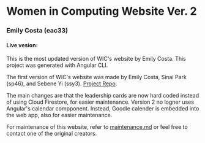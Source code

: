 # Women in Computing Website Ver. 2
### Emily Costa (eac33)
#### Live vesion: <put link here>

This is the most updated version of WIC's website by Emily Costa. This project was generated with Angular CLI.

The first version of WIC's website was made by Emily Costa, Sinai Park (sp46), and Sebene Yi (ssy3). [Project Repo](https://github.com/cs336-wic/web-app).

The main changes are that the leadership cards are now hard coded instead of using Cloud Firestore, for easier maintenance. Version 2 no logner uses Angular's calendar compponent. Instead, Goodle calender is embedded into the web app, also for easier maintenance.

For maintenance of this website, refer to [maintenance.md](/maintenance.md) or feel free to contact one of the original creators.




